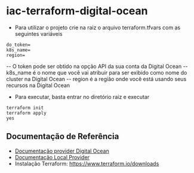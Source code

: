 # iac-terraform-digital-ocean

- Para utilizar o projeto crie na raiz o arquivo terraform.tfvars com as seguintes variáveis

```
do_token=
k8s_name=
region=
```

-- O token pode ser obtido na opção API da sua conta da Digital Ocean
-- k8s_name é o nome que você vai atribuir para ser exibido como nome do cluster na Digital Ocean
-- region é a região onde você está usando seus recursos na Digital Ocean

- Para executar, basta entrar no diretório raiz e executar

```
terraform init
terraform apply
yes
```

## Documentação de Referência

- [Documentação provider Digital Ocean](https://registry.terraform.io/providers/digitalocean/digitalocean/latest/docs)
- [Documentação Local Provider](https://registry.terraform.io/providers/hashicorp/local/latest/docs)
- Instalação Terraform:  https://www.terraform.io/downloads
